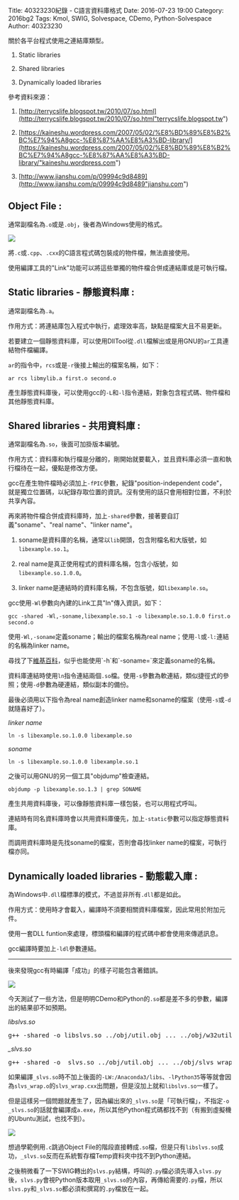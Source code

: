 Title: 40323230紀錄 - C語言資料庫格式
Date: 2016-07-23 19:00
Category: 2016bg2
Tags: Kmol, SWIG, Solvespace, CDemo, Python-Solvespace
Author: 40323230


關於各平台程式使用之連結庫類型。

1. Static libraries

2. Shared libraries

3. Dynamically loaded libraries

<!-- PELICAN_END_SUMMARY -->

參考資料來源：

1. [http://terrycslife.blogspot.tw/2010/07/so.html](http://terrycslife.blogspot.tw/2010/07/so.html"terrycslife.blogspot.tw")

2. [https://kaineshu.wordpress.com/2007/05/02/%E8%BD%89%E8%B2%BC%E7%94%A8gcc-%E8%87%AA%E8%A3%BD-library/](https://kaineshu.wordpress.com/2007/05/02/%E8%BD%89%E8%B2%BC%E7%94%A8gcc-%E8%87%AA%E8%A3%BD-library/"kaineshu.wordpress.com")

3. [http://www.jianshu.com/p/09994c9d8489](http://www.jianshu.com/p/09994c9d8489"jianshu.com")

<h2>Object File :</h2>

通常副檔名為`.o`或是`.obj`，後者為Windows使用的格式。

<img src="http://i.imgur.com/zpxnXLj.jpg" >

將`.c`或`.cpp`、`.cxx`的C語言程式碼包裝成的物件檔，無法直接使用。

使用編譯工具的"Link"功能可以將這些單獨的物件檔合併成連結庫或是可執行檔。

<h2>Static libraries - 靜態資料庫 :</h2>

通常副檔名為`.a`。

作用方式：將連結庫包入程式中執行，處理效率高，缺點是檔案大且不易更新。

若要建立一個靜態資料庫，可以使用DllTool從`.dll`檔解出或是用GNU的`ar`工具連結物件檔編譯。

`ar`的指令中，`rcs`或是`-r`後接上輸出的檔案名稱，如下：

`ar rcs libmylib.a first.o second.o`

產生靜態資料庫後，可以使用gcc的`-L`和`-l`指令連結，對象包含程式碼、物件檔和其他靜態資料庫。

<h2>Shared libraries - 共用資料庫 :</h2>

通常副檔名為`.so`，後面可加掛版本編號。

作用方式：資料庫和執行檔是分離的，剛開始就要載入，並且資料庫必須一直和執行檔待在一起，優點是修改方便。

gcc在產生物件檔時必須加上`-fPIC`參數，紀錄"position-independent code"，就是獨立位置碼，以紀錄存取位置的資訊。沒有使用的話只會用相對位置，不利於共享內容。

再來將物件檔合併成資料庫時，加上`-shared`參數，接著要自訂義"soname"、"real name"、"linker name"。

1. soname是資料庫的名稱，通常以`lib`開頭，包含附檔名和大版號，如`libexample.so.1`。

2. real name是真正使用程式的資料庫名稱，包含小版號，如`libexample.so.1.0.0`。

3. linker name是連結時的資料庫名稱，不包含版號，如`libexample.so`。

gcc使用`-Wl`參數向內建的Link工具"ln"傳入資訊，如下：

`gcc -shared -Wl,-soname,libexample.so.1 -o libexample.so.1.0.0 first.o second.o`

使用`-Wl,-soname`定義soname；輸出的檔案名稱為real name；使用`-l`或`-l:`連結的名稱為linker name。

尋找了下[維基百科](https://en.wikipedia.org/wiki/Soname"https://en.wikipedia.org/wiki/Soname")，似乎也能使用`-h`和`-soname=`來定義soname的名稱。

資料庫連結時使用`ln`指令連結兩個`.so`檔。使用`-s`參數為軟連結，類似捷徑式的參照；使用`-d`參數為硬連結，類似副本的備份。

最後必須用以下指令為real name創造linker name和soname的檔案（使用`-s`或`-d`就隨喜好了）。

*linker name*

`ln -s libexample.so.1.0.0 libexample.so`

*soname*

`ln -s libexample.so.1.0.0 libexample.so.1`

之後可以用GNU的另一個工具"objdump"檢查連結。

`objdump -p libexample.so.1.3 | grep SONAME`

產生共用資料庫後，可以像靜態資料庫一樣包裝，也可以用程式呼叫。

連結時有同名資料庫時會以共用資料庫優先，加上`-static`參數可以指定靜態資料庫。

而調用資料庫時是先找soname的檔案，否則會尋找linker name的檔案，可執行檔亦同。

<h2>Dynamically loaded libraries - 動態載入庫 :</h2>

為Windows中`.dll`檔標準的模式，不過並非所有`.dll`都是如此。

作用方式：使用時才會載入，編譯時不須要相關資料庫檔案，因此常用於附加元件。

使用一套DLL funtion來處理，標頭檔和編譯的程式碼中都會使用來傳遞訊息。

gcc編譯時要加上`-ldl`參數連結。

<hr>

後來發現gcc有時編譯「成功」的樣子可能包含著錯誤。

<img src="http://i.imgur.com/Pk6DJDw.jpg" >

今天測試了一些方法，但是明明CDemo和Python的`.so`都是差不多的參數，編譯出的結果卻不如預期。

*libslvs.so*

<pre class="brush: c">
g++ -shared -o libslvs.so ../obj/util.obj ... ../obj/w32util.obj
</pre>

*_slvs.so*

<pre class="brush: c">
g++ -shared -o _slvs.so ../obj/util.obj ... ../obj/slvs_wrap.o -LW:/Anaconda3/libs -lPython35 -L. -l:libslvs.so
</pre>

如果編譯`_slvs.so`時不加上後面的`-LW:/Anaconda3/libs`、`-lPython35`等等就會因為`slvs_wrap.o`的`slvs_wrap.cxx`出問題，但是沒加上就和`libslvs.so`一樣了。

但是這樣另一個問題就產生了，因為編出來的`_slvs.so`是「可執行檔」，不指定`-o _slvs.so`的話就會編譯成`a.exe`，所以其他Python程式碼都找不到（有搬到虛擬機的Ubuntu測試，也找不到）。

<img src="http://i.imgur.com/A9ITgDd.jpg" >

想過學範例用`.c`跳過Object File的階段直接轉成`.so`檔，但是只有`libslvs.so`成功，`_slvs.so`反而在系統暫存檔Temp資料夾中找不到Python連結。

之後稍微看了一下SWIG轉出的`slvs.py`結構，呼叫的`.py`檔必須先導入`slvs.py`後，`slvs.py`會視Python版本取用`_slvs.so`的內容，再傳給需要的`.py`檔，所以`slvs.py`和`_slvs.so`都必須和撰寫的`.py`檔放在一起。